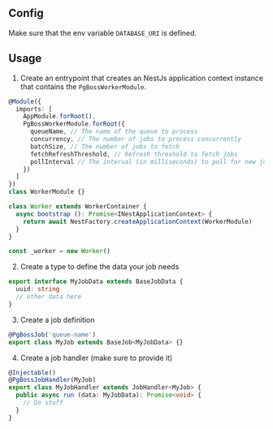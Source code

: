 ## Config

Make sure that the env variable `DATABASE_URI` is defined.

## Usage

1. Create an entrypoint that creates an NestJs application context instance that contains the `PgBossWorkerModule`.

```ts
@Module({
  imports: [
    AppModule.forRoot(),
    PgBossWorkerModule.forRoot({
      queueName, // The name of the queue to process
      concurrency, // The number of jobs to process concurrently
      batchSize, // The number of jobs to fetch
      fetchRefreshThreshold, // Refresh threshold to fetch jobs
      pollInterval // The interval (in milliseconds) to poll for new jobs
    })
  ]
})
class WorkerModule {}

class Worker extends WorkerContainer {
  async bootstrap (): Promise<INestApplicationContext> {
    return await NestFactory.createApplicationContext(WorkerModule)
  }
}

const _worker = new Worker()
```

2. Create a type to define the data your job needs

```ts
export interface MyJobData extends BaseJobData {
  uuid: string
  // other data here
}
```

3. Create a job definition

```ts
@PgBossJob('queue-name')
export class MyJob extends BaseJob<MyJobData> {}
```

4. Create a job handler (make sure to provide it)

```ts
@Injectable()
@PgBossJobHandler(MyJob)
export class MyJobHandler extends JobHandler<MyJob> {
  public async run (data: MyJobData): Promise<void> {
    // Do stuff
  }
}
```
